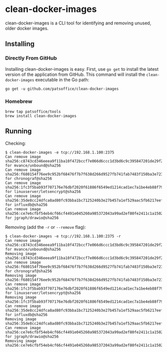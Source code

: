 # clean-docker-images

clean-docker-images is a CLI tool for identifying and removing unused, older docker images.

## Installing

### Directly From GitHub

Installing clean-docker-images is easy. First, use `go get` to install the latest version of the application
from GitHub. This command will install the `clean-docker-images` executable in the Go path:

    go get -u github.com/patsoffice/clean-docker-images

### Homebrew

    brew tap patsoffice/tools
    brew install clean-docker-images

## Running

Checking:

    $ clean-docker-images -e tcp://192.168.1.100:2375
    Can remove image sha256:c8743cd346eeea9f11ba10f472bccf7e066d6ccc1d3bd6c9c395847201de29f2 for mvance/unbound@sha256
    Can remove image sha256:f680154f76ee9c952bf68476f7b7f638d266d9527fb741fab7483f150ba3e723 for chronograf@sha256
    Can remove image sha256:1fc3f5bab93f707176e76dbf2020f61886f6549ed1214cad1ec7a1be4eb88f79 for linuxserver/letsencrypt@sha256
    Can remove image sha256:35de8cc24dfca8ad80fc93bba1bc7125240b3e27b457a1ef529aac5fb6217eef for influxdb@sha256
    Can remove image sha256:ce7e6cfbf54eb4cf66cf4491e045260a985372043a99ad2ef80fe2411c1a1502 for jgraph/drawio@sha256

Removing (add the `-r` or `--remove` flag):

    $ clean-docker-images -e tcp://192.168.1.100:2375 -r
    Can remove image sha256:c8743cd346eeea9f11ba10f472bccf7e066d6ccc1d3bd6c9c395847201de29f2 for mvance/unbound@sha256
    Removing image sha256:c8743cd346eeea9f11ba10f472bccf7e066d6ccc1d3bd6c9c395847201de29f2
    Can remove image sha256:f680154f76ee9c952bf68476f7b7f638d266d9527fb741fab7483f150ba3e723 for chronograf@sha256
    Removing image sha256:f680154f76ee9c952bf68476f7b7f638d266d9527fb741fab7483f150ba3e723
    Can remove image sha256:1fc3f5bab93f707176e76dbf2020f61886f6549ed1214cad1ec7a1be4eb88f79 for linuxserver/letsencrypt@sha256
    Removing image sha256:1fc3f5bab93f707176e76dbf2020f61886f6549ed1214cad1ec7a1be4eb88f79
    Can remove image sha256:35de8cc24dfca8ad80fc93bba1bc7125240b3e27b457a1ef529aac5fb6217eef for influxdb@sha256
    Removing image sha256:35de8cc24dfca8ad80fc93bba1bc7125240b3e27b457a1ef529aac5fb6217eef
    Can remove image sha256:ce7e6cfbf54eb4cf66cf4491e045260a985372043a99ad2ef80fe2411c1a1502 for jgraph/drawio@sha256
    Removing image sha256:ce7e6cfbf54eb4cf66cf4491e045260a985372043a99ad2ef80fe2411c1a1502
